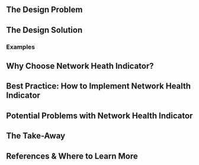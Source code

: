 ## The Design Problem 

## The Design Solution 

### Examples 

## Why Choose Network Heath Indicator? 

## Best Practice: How to Implement Network Health Indicator

## Potential Problems with Network Health Indicator

## The Take-Away

## References & Where to Learn More 
